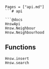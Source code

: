 ```@index
Pages = ["api.md"]
```# api

```@docs
HnswApi
Hnsw.Neighbour
Hnsw.Neighbourhood
```

## Functions

```@docs
Hnsw.insert
Hnsw.search
```
